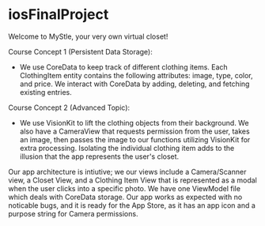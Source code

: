 # iosFinalProject
Welcome to MyStle, your very own virtual closet! 

Course Concept 1 (Persistent Data Storage):
- We use CoreData to keep track of different clothing items. Each ClothingItem entity contains the following attributes: image, type, color, and price. We interact with CoreData by adding, deleting, and fetching existing entries.

Course Concept 2 (Advanced Topic):
- We use VisionKit to lift the clothing objects from their background. We also have a CameraView that requests permission from the user, takes an image, then passes the image to our functions utilizing VisionKit for extra processing. Isolating the individual clothing item adds to the illusion that the app represents the user's closet.

Our app architecture is intiutive; we our views include a Camera/Scanner view, a Closet View, and a Clothing Item View that is represented as a modal when the user clicks into a specific photo. We have one ViewModel file which deals with CoreData storage. Our app works as expected with no noticable bugs, and it is ready for the App Store, as it has an app icon and a purpose string for Camera permissions.
